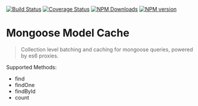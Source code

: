 
[![Build Status][travis-image]][travis-url]
[![Coverage Status][coveralls-image]][coveralls-url]
[![NPM Downloads][downloads-image]][downloads-url]
[![NPM version][npm-image]][npm-url]

# Mongoose Model Cache

> Collection level batching and caching for mongoose queries, powered by es6 proxies.

Supported Methods:

- find
- findOne
- findById
- count

[npm-image]: https://badge.fury.io/js/mongoose-model-cache.svg
[npm-url]: https://npmjs.org/package/mongoose-model-cache
[downloads-url]: https://www.npmjs.com/package/mongoose-model-cache
[downloads-image]: https://img.shields.io/npm/dm/mongoose-model-cache.svg?style=flat
[travis-image]: https://travis-ci.com/blugavere/mongoose-model-cache.svg?branch=master
[travis-url]: https://travis-ci.com/blugavere/mongoose-model-cache
[coveralls-image]: https://coveralls.io/repos/blugavere/mongoose-model-cache/badge.svg
[coveralls-url]: https://coveralls.io/r/blugavere/mongoose-model-cache